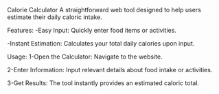 Calorie Calculator
A straightforward web tool designed to help users estimate their daily caloric intake.

Features:
-Easy Input: Quickly enter food items or activities.

-Instant Estimation: Calculates your total daily calories upon input.

Usage:
1-Open the Calculator: Navigate to the website.

2-Enter Information: Input relevant details about food intake or activities.

3-Get Results: The tool instantly provides an estimated caloric total.
